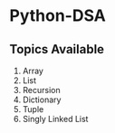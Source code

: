 # Python-DSA


## Topics Available

1. Array
2. List
3. Recursion
4. Dictionary
5. Tuple
6. Singly Linked List
